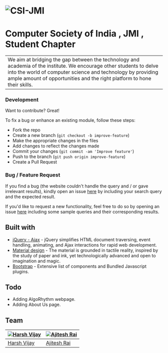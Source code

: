 # ![CSI-JMI](http://csi-jmi.com/assets/img/matrix.png)
# Computer Society of India , JMI , Student Chapter  
<table>
<tr>
<td>
We aim at bridging the gap between the technology and academia of the institute. We encourage other students to delve into the world of computer science and technology by providing ample amount of opportunities and the right platform to hone their skills.
</td>
</tr>
</table>

### Development
Want to contribute? Great!

To fix a bug or enhance an existing module, follow these steps:

- Fork the repo
- Create a new branch (`git checkout -b improve-feature`)
- Make the appropriate changes in the files
- Add changes to reflect the changes made
- Commit your changes (`git commit -am 'Improve feature'`)
- Push to the branch (`git push origin improve-feature`)
- Create a Pull Request 

### Bug / Feature Request

If you find a bug (the website couldn't handle the query and / or gave irrelevant results), kindly open an issue [here](https://github.com/JMI-CSI/jmi-csi.github.io/issues/new) by including your search query and the expected result.

If you'd like to request a new functionality, feel free to do so by opening an issue [here](https://github.com/JMI-CSI/jmi-csi.github.io/issues/new) including some sample queries and their corresponding results.


## Built with 

- [jQuery - Ajax](http://www.w3schools.com/jquery/jquery_ref_ajax.asp) - jQuery simplifies HTML document traversing, event handling, animating, and Ajax interactions for rapid web development.
- [Material design](https://material.io/guidelines) - The material is grounded in tactile reality, inspired by the study of paper and ink, yet technologically advanced and open to imagination and magic.
- [Bootstrap](http://getbootstrap.com/) - Extensive list of components and  Bundled Javascript plugins.

## Todo
- Adding AlgoRhythm webpage.
- Adding About Us page.

## Team

[![Harsh Vijay](https://avatars1.githubusercontent.com/u/12688534?v=3&s=144)](https://github.com/iharsh234)  | [![Ajitesh Rai](https://avatars2.githubusercontent.com/u/16607284?v=3&s=144)](https://github.com/ajiteshr7)
---|---
[Harsh Vijay ](https://github.com/iharsh234) |[Ajitesh Rai](https://github.com/ajiteshr7)

